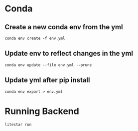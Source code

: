 # Conda
## Create a new conda env from the yml
`conda env create -f env.yml`
## Update env to reflect changes in the yml
`conda env update --file env.yml --prune`
## Update yml after pip install
`conda env export > env.yml`

# Running Backend
`litestar run`